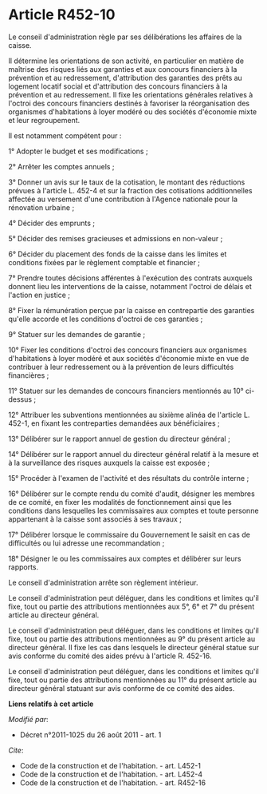 # Article R452-10

Le conseil d'administration règle par ses délibérations les affaires de la caisse. 

Il détermine les orientations de son activité, en particulier en matière de maîtrise des risques liés aux garanties et aux
concours financiers à la prévention et au redressement, d'attribution des garanties des prêts au logement locatif social et
d'attribution des concours financiers à la prévention et au redressement. Il fixe les orientations générales relatives à
l'octroi des concours financiers destinés à favoriser la réorganisation des organismes d'habitations à loyer modéré ou des
sociétés d'économie mixte et leur regroupement. 

Il est notamment compétent pour : 

1° Adopter le budget et ses modifications ; 

2° Arrêter les comptes annuels ; 

3° Donner un avis sur le taux de la cotisation, le montant des réductions prévues à l'article L. 452-4 et sur la fraction des
cotisations additionnelles affectée au versement d'une contribution à l'Agence nationale pour la rénovation urbaine ; 

4° Décider des emprunts ; 

5° Décider des remises gracieuses et admissions en non-valeur ; 

6° Décider du placement des fonds de la caisse dans les limites et conditions fixées par le règlement comptable et
financier ; 

7° Prendre toutes décisions afférentes à l'exécution des contrats auxquels donnent lieu les interventions de la caisse,
notamment l'octroi de délais et l'action en justice ; 

8° Fixer la rémunération perçue par la caisse en contrepartie des garanties qu'elle accorde et les conditions d'octroi de ces
garanties ; 

9° Statuer sur les demandes de garantie ; 

10° Fixer les conditions d'octroi des concours financiers aux organismes d'habitations à loyer modéré et aux sociétés
d'économie mixte en vue de contribuer à leur redressement ou à la prévention de leurs difficultés financières ; 

11° Statuer sur les demandes de concours financiers mentionnés au 10° ci-dessus ; 

12° Attribuer les subventions mentionnées au sixième  alinéa de l'article L. 452-1, en fixant les contreparties demandées aux
bénéficiaires ; 

13° Délibérer sur le rapport annuel de gestion du directeur général ; 

14° Délibérer sur le rapport annuel du directeur général relatif à la mesure et à la surveillance des risques auxquels la
caisse est exposée ; 

15° Procéder à l'examen de l'activité et des résultats du contrôle interne ; 

16° Délibérer sur le compte rendu du comité d'audit, désigner les membres de ce comité, en fixer les modalités de
fonctionnement ainsi que les conditions dans lesquelles les commissaires aux comptes et toute personne appartenant à la
caisse sont associés à ses travaux ; 

17° Délibérer lorsque le commissaire du Gouvernement le saisit en cas de difficultés ou lui adresse une recommandation ; 

18° Désigner le ou les commissaires aux comptes et délibérer sur leurs rapports. 

Le conseil d'administration arrête son règlement intérieur. 

Le conseil d'administration peut déléguer, dans les conditions et limites qu'il fixe, tout ou partie des attributions
mentionnées aux 5°, 6° et 7° du présent article au directeur général. 

Le conseil d'administration peut déléguer, dans les conditions et limites qu'il fixe, tout ou partie des attributions
mentionnées au 9° du présent article au directeur général. Il fixe les cas dans lesquels le directeur général statue sur avis
conforme du comité des aides prévu à l'article R. 452-16. 

Le conseil d'administration peut déléguer, dans les conditions et limites qu'il fixe, tout ou partie des attributions
mentionnées au 11° du présent article au directeur général statuant sur avis conforme de ce comité des aides.

**Liens relatifs à cet article**

_Modifié par_:

  - Décret n°2011-1025 du 26 août 2011 - art. 1

_Cite_:

  - Code de la construction et de l'habitation. - art. L452-1
  - Code de la construction et de l'habitation. - art. L452-4
  - Code de la construction et de l'habitation. - art. R452-16
